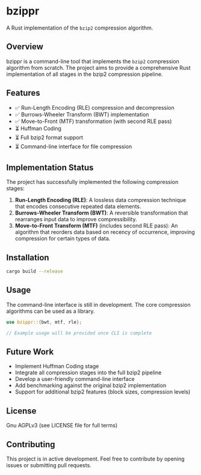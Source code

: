 # bzippr

A Rust implementation of the `bzip2` compression algorithm.

## Overview

bzippr is a command-line tool that implements the `bzip2` compression algorithm from scratch. The project aims to provide a comprehensive Rust implementation of all stages in the bzip2 compression pipeline.

## Features

- ✅ Run-Length Encoding (RLE) compression and decompression
- ✅ Burrows-Wheeler Transform (BWT) implementation
- ✅ Move-to-Front (MTF) transformation (with second RLE pass)
- ⏳ Huffman Coding
- ⏳ Full bzip2 format support
- ⏳ Command-line interface for file compression

## Implementation Status

The project has successfully implemented the following compression stages:

1. **Run-Length Encoding (RLE)**: A lossless data compression technique that encodes consecutive repeated data elements.
2. **Burrows-Wheeler Transform (BWT)**: A reversible transformation that rearranges input data to improve compressibility.
3. **Move-to-Front Transform (MTF)** (includes second RLE pass): An algorithm that reorders data based on recency of occurrence, improving compression for certain types of data.

## Installation

```bash
cargo build --release
```

## Usage

The command-line interface is still in development. The core compression algorithms can be used as a library.

```rust
use bzippr::{bwt, mtf, rle};

// Example usage will be provided once CLI is complete
```

## Future Work

- Implement Huffman Coding stage
- Integrate all compression stages into the full bzip2 pipeline
- Develop a user-friendly command-line interface
- Add benchmarking against the original bzip2 implementation
- Support for additional bzip2 features (block sizes, compression levels)

## License

Gnu AGPLv3 (see LICENSE file for full terms)

## Contributing

This project is in active development. Feel free to contribute by opening issues or submitting pull requests.
